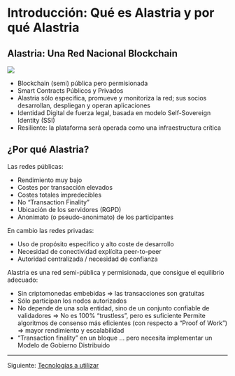 # Introducción: Qué es Alastria y por qué Alastria
## Alastria: Una Red Nacional Blockchain
![](https://docs.google.com/drawings/d/e/2PACX-1vRWtwYAulgLYzIEOQ7UOQ-htA7lEUFJWQsSnTLzqfdErhjSAkKX9KA6f7DEnHmJIrmvm8Il0-cD72r3/pub?w=719&h=435)
* Blockchain (semi) pública pero permisionada
* Smart Contracts Públicos y Privados
* Alastria sólo especifica, promueve y monitoriza la red; sus socios desarrollan, despliegan y operan aplicaciones
* Identidad Digital de fuerza legal, basada en modelo Self-Sovereign Identity (SSI)
* Resiliente: la plataforma será operada como una infraestructura crítica

## ¿Por qué Alastria?
Las redes públicas:
* Rendimiento muy bajo
* Costes por transacción elevados
* Costes totales impredecibles
* No “Transaction Finality”
* Ubicación de los servidores (RGPD)
* Anonimato (o pseudo-anonimato) de los participantes

En cambio las redes privadas:
* Uso de propósito específico y alto coste de desarrollo
* Necesidad de conectividad explícita peer-to-peer
* Autoridad centralizada / necesidad de confianza

Alastria es una red semi-pública y permisionada, que consigue el equilibrio adecuado:
* Sin criptomonedas embebidas => las transacciones son gratuitas
* Sólo participan los nodos autorizados
* No depende de una sola entidad, sino de un conjunto confiable de validadores => No es 100% “trustless”, pero es suficiente
Permite algoritmos de consenso más eficientes (con respecto a “Proof of Work”) => mayor rendimiento y escalabilidad
* “Transaction finality” en un bloque
… pero necesita implementar un Modelo de Gobierno Distribuido


***
Siguiente: [Tecnologías a utilizar](Introduccion/Tecnologias-a-utilizar.md)
